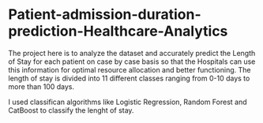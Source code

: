 # Patient-admission-duration-prediction-Healthcare-Analytics

The project here is to analyze the dataset and accurately predict the Length of Stay for each patient on case by case basis so that the Hospitals can use this information for optimal resource allocation and better functioning. The length of stay is divided into 11 different classes ranging from 0-10 days to more than 100 days.

I used classifican algorithms like Logistic Regression, Random Forest and CatBoost to classify the lenght of stay. 
